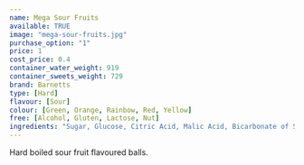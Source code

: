 ```yaml
---
name: Mega Sour Fruits
available: TRUE
image: "mega-sour-fruits.jpg"
purchase_option: "1"
price: 1
cost_price: 0.4
container_water_weight: 919
container_sweets_weight: 729
brand: Barnetts
type: [Hard]
flavour: [Sour]
colour: [Green, Orange, Rainbow, Red, Yellow]
free: [Alcohol, Gluten, Lactose, Nut]
ingredients: "Sugar, Glucose, Citric Acid, Malic Acid, Bicarbonate of Soda, Flavouring, Colours: E129, E102, E142, E110"
---
```

Hard boiled sour fruit flavoured balls.